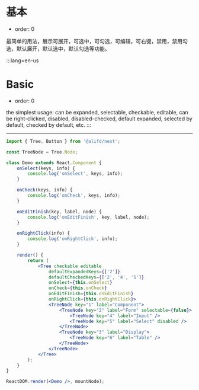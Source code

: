 # 基本

- order: 0

最简单的用法，展示可展开，可选中，可勾选，可编辑，可右键，禁用，禁用勾选，默认展开，默认选中，默认勾选等功能。

:::lang=en-us
# Basic

- order: 0

the simplest usage: can be expanded, selectable, checkable, editable, can be right-clicked, disabled, disabled-checked, default expanded, selected by default, checked by default, etc.
:::

---

````jsx
import { Tree, Button } from '@alifd/next';

const TreeNode = Tree.Node;

class Demo extends React.Component {
    onSelect(keys, info) {
        console.log('onSelect', keys, info);
    }

    onCheck(keys, info) {
        console.log('onCheck', keys, info);
    }

    onEditFinish(key, label, node) {
        console.log('onEditFinish', key, label, node);
    }

    onRightClick(info) {
        console.log('onRightClick', info);
    }

    render() {
        return (
            <Tree checkable editable
                defaultExpandedKeys={['2']}
                defaultCheckedKeys={['2', '4', '5']}
                onSelect={this.onSelect}
                onCheck={this.onCheck}
                onEditFinish={this.onEditFinish}
                onRightClick={this.onRightClick}>
                <TreeNode key="1" label="Component">
                    <TreeNode key="2" label="Form" selectable={false}>
                        <TreeNode key="4" label="Input" />
                        <TreeNode key="5" label="Select" disabled />
                    </TreeNode>
                    <TreeNode key="3" label="Display">
                        <TreeNode key="6" label="Table" />
                    </TreeNode>
                </TreeNode>
            </Tree>
        );
    }
}

ReactDOM.render(<Demo />, mountNode);
````
